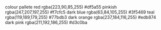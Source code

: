 colour pallete
red rgba(223,90,85,255) #df5a55
pinkish rgba(247,207,197,255) #f7cfc5
dark blue rgba(63,84,105,255) #3f5469
teal rgba(119,189,179,255) #77bdb3
dark orange rgba(237,184,116,255) #edb874
dark pink rgba(211,192,186,255) #d3c0ba
